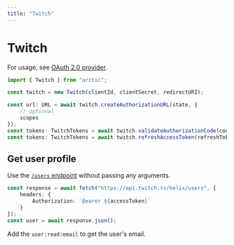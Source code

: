 ```yaml
---
title: "Twitch"
---
```


# Twitch

For usage, see [OAuth 2.0 provider](/guides/oauth2).

```ts
import { Twitch } from "arctic";

const twitch = new Twitch(clientId, clientSecret, redirectURI);
```

```ts
const url: URL = await twitch.createAuthorizationURL(state, {
	// optional
	scopes
});
const tokens: TwitchTokens = await twitch.validateAuthorizationCode(code);
const tokens: TwitchTokens = await twitch.refreshAccessToken(refreshToken);
```

## Get user profile

Use the [`/users` endpoint](https://dev.twitch.tv/docs/api/reference/#get-users) without passing any arguments.

```ts
const response = await fetch("https://api.twitch.tv/helix/users", {
	headers: {
		Authorization: `Bearer ${accessToken}`
	}
});
const user = await response.json();
```

Add the `user:read:email` to get the user's email.
